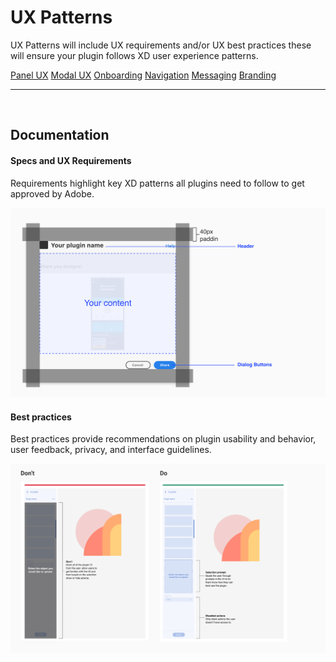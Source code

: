 # UX Patterns

UX Patterns will include UX requirements and/or UX best practices these will ensure your plugin follows XD user experience patterns.

[Panel UX](panel-ux.md)
[Modal UX](modal-ux.md)
[Onboarding](onboarding.md)
[Navigation](navigation.md)
[Messaging](messaging.md)
[Branding](branding.md)

----------

 <br />
 
## Documentation

#### Specs and UX Requirements

Requirements highlight key XD patterns all plugins need to follow to get approved by Adobe. 

![Example of specs and UX requirements](../ux-images/UX-Patterns-1-Specs.png)

#### Best practices

Best practices provide recommendations on plugin usability and behavior, user feedback, privacy, and interface guidelines. 

![Example of a UX best practice](../ux-images/UX-Patterns-2-Best-Practices.png)


